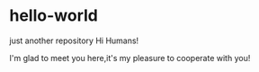 # hello-world
just another repository
Hi Humans!

I'm glad to meet you here,it's my pleasure to cooperate with you!
